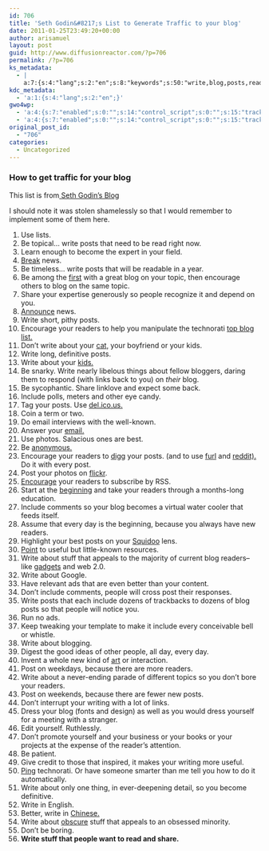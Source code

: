 ```yaml
---
id: 706
title: 'Seth Godin&#8217;s List to Generate Traffic to your blog'
date: 2011-01-25T23:49:20+00:00
author: arisamuel
layout: post
guid: http://www.diffusionreactor.com/?p=706
permalink: /?p=706
ks_metadata:
  - |
    a:7:{s:4:"lang";s:2:"en";s:8:"keywords";s:50:"write,blog,posts,readers,don't,include,people,post";s:19:"keywords_autoupdate";s:1:"1";s:11:"description";s:158:"write posts that need to be read right now. Learn enough to become the expert in your field. Break news. Be timeless... write posts that will be readable in a";s:22:"description_autoupdate";s:1:"1";s:5:"title";s:0:"";s:6:"robots";s:12:"index,follow";}
kdc_metadata:
  - 'a:1:{s:4:"lang";s:2:"en";}'
gwo4wp:
  - 'a:4:{s:7:"enabled";s:0:"";s:14:"control_script";s:0:"";s:15:"tracking_script";s:0:"";s:17:"conversion_script";s:0:"";}'
  - 'a:4:{s:7:"enabled";s:0:"";s:14:"control_script";s:0:"";s:15:"tracking_script";s:0:"";s:17:"conversion_script";s:0:"";}'
original_post_id:
  - "706"
categories:
  - Uncategorized
---
```

### How to get traffic for your blog

<div>
  <p>
    This list is from<a href="http://www.sethgodin.com/sg/"> Seth Godin&#8217;s Blog</a>
  </p>
  
  <p>
    I should note it was stolen shamelessly so that I would remember to implement some of them here.
  </p>
  
  <ol>
    <li>
      Use lists.
    </li>
    <li>
      Be topical&#8230; write posts that need to be read right now.
    </li>
    <li>
      Learn enough to become the expert in your field.
    </li>
    <li>
      <a href="http://blog.searchenginewatch.com/blog/060602-090915">Break</a> news.
    </li>
    <li>
      Be timeless&#8230; write posts that will be readable in a year.
    </li>
    <li>
      Be among the <a href="http://www.instapundit.com/">first</a> with a great blog on your topic, then encourage others to blog on the same topic.
    </li>
    <li>
      Share your expertise generously so people recognize it and depend on you.
    </li>
    <li>
      <a href="http://adsense.blogspot.com/2006/06/make-date-with-adsense-calendar.html">Announce</a> news.
    </li>
    <li>
      Write short, pithy posts.
    </li>
    <li>
      Encourage your readers to help you manipulate the technorati <a href="http://www.technorati.com/pop/blogs/">top blog list.</a>
    </li>
    <li>
      Don&#8217;t write about your <a href="http://sethgodin.typepad.com/seths_blog/2005/09/whos_there_the_.html">cat,</a> your boyfriend or your kids.
    </li>
    <li>
      Write long, definitive posts.
    </li>
    <li>
      Write about your <a href="http://www.dooce.com/">kids.</a>
    </li>
    <li>
      Be snarky. Write nearly libelous things about fellow bloggers, daring them to respond (with links back to you) on <em>their</em> blog.
    </li>
    <li>
      Be sycophantic. Share linklove and expect some back.
    </li>
    <li>
      Include polls, meters and other eye candy.
    </li>
    <li>
      Tag your posts. Use <a href="http://del.icio.us/">del.ico.us.</a>
    </li>
    <li>
      Coin a term or two.
    </li>
    <li>
      Do email interviews with the well-known.
    </li>
    <li>
      Answer your <a href="mailto:sethgodin@yahoo.com">email.</a>
    </li>
    <li>
      Use photos. Salacious ones are best.
    </li>
    <li>
      Be <a href="http://atrios.blogspot.com/">anonymous.</a>
    </li>
    <li>
      Encourage your readers to <a href="http://digg.com/">digg</a> your posts. (and to use <a href="http://furl.net/">furl</a> and <a href="http://reddit.com/">reddit).</a> Do it with every post.
    </li>
    <li>
      Post your photos on <a href="http://www.flickr.com/">flickr</a>.
    </li>
    <li>
      <a href="http://sethgodin.typepad.com/seths_blog/2005/11/rss_three_month.html">Encourage</a> your readers to subscribe by RSS.
    </li>
    <li>
      Start at the <a href="http://blogs.salon.com/0001399/2002/08/25.html">beginning</a> and take your readers through a months-long education.
    </li>
    <li>
      Include comments so your blog becomes a virtual water cooler that feeds itself.
    </li>
    <li>
      Assume that every day is the beginning, because you always have new readers.
    </li>
    <li>
      Highlight your best posts on your <a href="http://www.squidoo.com/seth">Squidoo</a> lens.
    </li>
    <li>
      <a href="http://www.kk.org/cooltools/">Point</a> to useful but little-known resources.
    </li>
    <li>
      Write about stuff that appeals to the majority of current blog readers&#8211;like <a href="http://www.engadget.com/">gadgets</a> and web 2.0.
    </li>
    <li>
      Write about Google.
    </li>
    <li>
      Have relevant ads that are even better than your content.
    </li>
    <li>
      Don&#8217;t include comments, people will cross post their responses.
    </li>
    <li>
      Write posts that each include dozens of trackbacks to dozens of blog posts so that people will notice you.
    </li>
    <li>
      Run no ads.
    </li>
    <li>
      Keep tweaking your template to make it include every conceivable bell or whistle.
    </li>
    <li>
      Write about blogging.
    </li>
    <li>
      Digest the good ideas of other people, all day, every day.
    </li>
    <li>
      Invent a whole new kind of <a href="http://postsecret.blogspot.com/">art</a> or interaction.
    </li>
    <li>
      Post on weekdays, because there are more readers.
    </li>
    <li>
      Write about a never-ending parade of different topics so you don&#8217;t bore your readers.
    </li>
    <li>
      Post on weekends, because there are fewer new posts.
    </li>
    <li>
      Don&#8217;t interrupt your writing with a lot of links.
    </li>
    <li>
      Dress your blog (fonts and design) as well as you would dress yourself for a meeting with a stranger.
    </li>
    <li>
      Edit yourself. Ruthlessly.
    </li>
    <li>
      Don&#8217;t promote yourself and your business or your books or your projects at the expense of the reader&#8217;s attention.
    </li>
    <li>
      Be patient.
    </li>
    <li>
      Give credit to those that inspired, it makes your writing more useful.
    </li>
    <li>
      <a href="http://www.technorati.com/ping/">Ping</a> technorati. Or have someone smarter than me tell you how to do it automatically.
    </li>
    <li>
      Write about only one thing, in ever-deepening detail, so you become definitive.
    </li>
    <li>
      Write in English.
    </li>
    <li>
      Better, write in <a href="http://blog.sina.com.cn/m/xujinglei">Chinese.</a>
    </li>
    <li>
      Write about <a href="http://www.unboxing.com/">obscure</a> stuff that appeals to an obsessed minority.
    </li>
    <li>
      Don&#8217;t be boring.
    </li>
    <li>
      <strong>Write stuff that people want to read and share.</strong>
    </li>
  </ol>
</div>